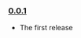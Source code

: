 ### [0.0.1](https://github.com/matthewjackowski/custard-moon/releases/tag/v0.0.1)

- The first release
